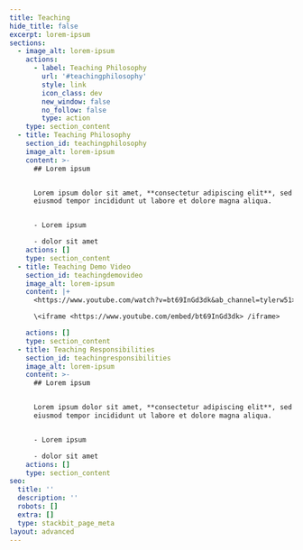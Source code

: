 ```yaml
---
title: Teaching
hide_title: false
excerpt: lorem-ipsum
sections:
  - image_alt: lorem-ipsum
    actions:
      - label: Teaching Philosophy
        url: '#teachingphilosophy'
        style: link
        icon_class: dev
        new_window: false
        no_follow: false
        type: action
    type: section_content
  - title: Teaching Philosophy
    section_id: teachingphilosophy
    image_alt: lorem-ipsum
    content: >-
      ## Lorem ipsum


      Lorem ipsum dolor sit amet, **consectetur adipiscing elit**, sed do
      eiusmod tempor incididunt ut labore et dolore magna aliqua.


      - Lorem ipsum

      - dolor sit amet
    actions: []
    type: section_content
  - title: Teaching Demo Video
    section_id: teachingdemovideo
    image_alt: lorem-ipsum
    content: |+
      <https://www.youtube.com/watch?v=bt69InGd3dk&ab_channel=tylerw51>

      \<iframe <https://www.youtube.com/embed/bt69InGd3dk> /iframe>

    actions: []
    type: section_content
  - title: Teaching Responsibilities
    section_id: teachingresponsibilities
    image_alt: lorem-ipsum
    content: >-
      ## Lorem ipsum


      Lorem ipsum dolor sit amet, **consectetur adipiscing elit**, sed do
      eiusmod tempor incididunt ut labore et dolore magna aliqua.


      - Lorem ipsum

      - dolor sit amet
    actions: []
    type: section_content
seo:
  title: ''
  description: ''
  robots: []
  extra: []
  type: stackbit_page_meta
layout: advanced
---
```

